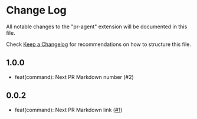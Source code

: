 # Change Log

All notable changes to the "pr-agent" extension will be documented in this file.

Check [Keep a Changelog](http://keepachangelog.com/) for recommendations on how to structure this file.

## 1.0.0

- feat(command): Next PR Markdown number (#2)

## 0.0.2

- feat(command): Next PR Markdown link ([#1](https://github.com/krystofwoldrich/pr-agent/pull/1))
